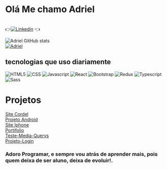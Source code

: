 # Olá Me chamo Adriel
<br>
👉<a href="https://www.linkedin.com/in/adriel-maximus-920bab17b/"><img src="https://img.shields.io/badge/LinkedIn-0077B5?style=for-the-badge&logo=linkedin&logoColor=white" alt="Linkedin"></a> 👈

![Adriel GitHub stats](https://github-readme-stats.vercel.app/api?username=AdrielMaximus&show_icons=true&theme=radical) <br>
[![Adriel](https://github-readme-stats.vercel.app/api/top-langs/?username=AdrielMaximus&layout=compact)](https://github.com/anuraghazra/github-readme-stats)

## tecnologias que uso diariamente

 <div style="display: inline-block">
    <img src="https://img.shields.io/badge/HTML5-E34F26?style=for-the-badge&logo=html5&logoColor=white" alt="HTML5">
 </div>

 <div style="display: inline-block">
    <img src="https://img.shields.io/badge/CSS-239120?&style=for-the-badge&logo=css3&logoColor=white" alt="CSS">
 </div>

 <div style="display: inline-block">
    <img src="https://img.shields.io/badge/JavaScript-F7DF1E?style=for-the-badge&logo=javascript&logoColor=black" alt="Javascript">
 </div>

 <div style="display: inline-block">
    <img src="https://img.shields.io/badge/React-20232A?style=for-the-badge&logo=react&logoColor=61DAFB" alt="React">
 </div>

 <div style="display: inline-block">
    <img src="https://img.shields.io/badge/Bootstrap-563D7C?style=for-the-badge&logo=bootstrap&logoColor=white" alt="Bootstrap">
 </div>

 <div style="display: inline-block">
    <img src="https://img.shields.io/badge/Redux-593D88?style=for-the-badge&logo=redux&logoColor=white" alt="Redux">
 </div>

<div style="display: inline-block">
    <img src="https://img.shields.io/badge/TypeScript-007ACC?style=for-the-badge&logo=typescript&logoColor=white" alt="Typescript">
 </div>
 
 <div style="display: inline-block">
    <img src="https://img.shields.io/badge/Sass-CC6699?style=for-the-badge&logo=sass&logoColor=white" alt="Sass">
 </div>
 
 # Projetos
 
<a href="https://adrielmaximus.github.io/Site-Cordel/">Site Cordel</a> <br>
<a href="https://adrielmaximus.github.io/Site-android/">Projeto Android</a> <br>
<a href="https://adrielmaximus.github.io/Site-Iphone/">Site Iphone</a> <br>
<a href="https://adrielmaximus.github.io/Portifolio-oficial/">Portifolio</a> <br>
<a href="https://adrielmaximus.github.io/Media-Querys-Teste/">Teste-Media-Querys</a> <br>
<a href="https://adrielmaximus.github.io/Projeto-Login/">Projeto-Login</a> <br>

### Adoro Programar, e sempre vou atrás de aprender mais, pois quem deixa de ser aluno, deixa de evoluir!.
